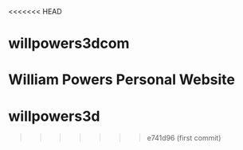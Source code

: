 <<<<<<< HEAD
# willpowers3dcom
William Powers Personal Website
=======
# willpowers3d
>>>>>>> e741d96 (first commit)

